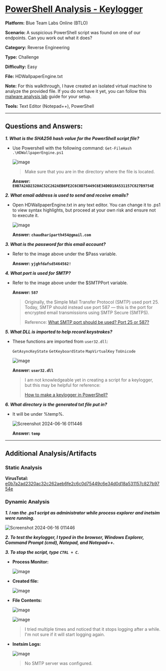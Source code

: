 # <a href="https://blueteamlabs.online/home/challenge/powershell-analysis-keylogger-9f4ab9a11c">PowerShell Analysis - Keylogger</a>

**Platform:** Blue Team Labs Online (BTLO)

**Scenario:** A suspicious PowerShell script was found on one of our endpoints. Can you work out what it does?

**Category:** Reverse Engineering

**Type:** Challenge

**Difficulty:** Easy

**File:** HDWallpaperEngine.txt

**Note:** For this walkthrough, I have created an isolated virtual machine to analyze the provided file. If you do not have it yet, you can follow this [malware analysis lab](https://github.com/mmhgwyjs/malware-analysis-lab/blob/main/README.md) guide for your setup. 

**Tools:** Text Editor (Notepad++), PowerShell

---

## **Questions and Answers:**

***1. What is the SHA256 hash value for the PowerShell script file?***
- Use Powershell with the following command:
  `Get-FileHash .\HDWallpaperEngine.ps1`

  ![image](https://github.com/mmhgwyjs/btlo/assets/159692853/7fddd9fd-5174-4168-8a79-d52d03cc23b0)
  > Make sure that you are in the directory where the file is located.

  **Answer: `E0B7A2AD2320AC32C262AEB6FE2C6C0D75449C6E34D0D18A531157C827B9754E`**


***2. What email address is used to send and receive emails?***
- Open HDWallpaperEngine.txt in any text editor. You can change it to .ps1 to view syntax highlights, but proceed at your own risk and ensure not to execute it.

  ![image](https://github.com/mmhgwyjs/btlo/assets/159692853/fc686f7b-d84b-4a1f-b280-31326e79b847)

  **Answer: `chaudhariparth454@gmail.com`**
  
***3. What is the password for this email account?***
   
- Refer to the image above under the $Pass variable.
  
  **Answer: `yjghfdafsd5464562!`**
 
***4. What port is used for SMTP?***
   
- Refer to the image above under the $SMTPPort variable.
  
  **Answer: `587`**
  
  > Originally, the Simple Mail Transfer Protocol (SMTP) used port 25. Today, SMTP should instead use port 587 — this is the port for encrypted email transmissions using SMTP Secure (SMTPS).
  >
  > Reference: <a href="https://www.cloudflare.com/learning/email-security/smtp-port-25-587/">What SMTP port should be used? Port 25 or 587?</a>

***5. What DLL is imported to help record keystrokes?***

- These functions are imported from `user32.dll`:
  
  `GetAsyncKeyState` `GetKeyboardState` `MapVirtualKey` `ToUnicode`
  
  ![image](https://github.com/mmhgwyjs/btlo/assets/159692853/52114301-4ff5-49e8-96b4-1971345e913e)

  **Answer: `user32.dll`**

  > I am not knowledgeable yet in creating a script for a keylogger, but this may be helpful for reference:
  >
  > [How to make a keylogger in PowerShell?](https://www.tarlogic.com/blog/how-to-make-keylogger-in-powershell/)

***6. What directory is the generated txt file put in?***

- It will be under %temp%.

  ![Screenshot 2024-06-16 011446](https://github.com/mmhgwyjs/btlo/assets/159692853/471d14a6-1ab9-4f7f-bd28-6c8aeec78900)

   
   **Answer: `temp`**

---

## **Additional Analysis/Artifacts**

### Static Analysis

**VirusTotal:** [e0b7a2ad2320ac32c262aeb6fe2c6c0d75449c6e34d0d18a531157c827b9754e](https://www.virustotal.com/gui/file/e0b7a2ad2320ac32c262aeb6fe2c6c0d75449c6e34d0d18a531157c827b9754e/relations)

### Dynamic Analysis

***1. I ran the .ps1 script as administrator while process explorer and inetsim were running.***

  ![Screenshot 2024-06-16 011446](https://github.com/mmhgwyjs/btlo/assets/159692853/8123b480-1f07-40bd-ab3f-2af31d77fb1e)


***2. To test the keylogger, I typed in the browser, Windows Explorer, Command Prompt (cmd), Notepad, and Notepad++.***

***3. To stop the script, type `CTRL + C`.***

- **Process Monitor:**
  
  ![image](https://github.com/mmhgwyjs/btlo/assets/159692853/27aefed2-d27c-4256-8d2e-143ac22bb78a)

- **Created file:**

  ![image](https://github.com/mmhgwyjs/btlo/assets/159692853/73bc9f62-5a20-4aea-9b0c-b59dd3da5c06)

- **File Contents:**

  ![image](https://github.com/mmhgwyjs/btlo/assets/159692853/35f344ab-5a86-4bc3-aa14-ca430abdee8a)

  ![image](https://github.com/mmhgwyjs/btlo/assets/159692853/21fb40b5-02a0-42c5-9ac3-f2cd9d561197)

  > I tried multiple times and noticed that it stops logging after a while. I'm not sure if it will start logging again.

- **Inetsim Logs:**

  ![image](https://github.com/mmhgwyjs/btlo/assets/159692853/5696b243-c0e2-41fa-83f8-a51846375ae4)
  
  > No SMTP server was configured.

